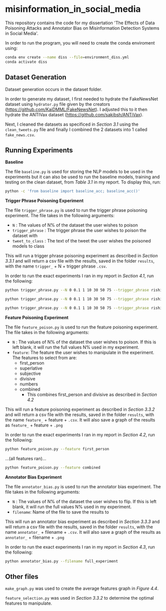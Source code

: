 # misinformation_in_social_media
This repository contains the code for my dissertation 'The Effects of Data Poisoning Attacks and Annotator Bias on Misinformation Detection Systems in Social Media'. 

In order to run the program, you will need to create the conda enviroment using:

```bash
conda env create --name diss --file=environment_diss.yml
conda activate diss
```
## Dataset Generation

Dataset generation occurs in the dataset folder.

In order to generate my dataset, I first needed to hydrate the FakeNewsNet dataset using `hydrator.py` file given by the creators (https://github.com/KaiDMML/FakeNewsNet). I adjusted this to it then hydrate the ANTIVax dataset (https://github.com/sakibsh/ANTiVax). 

Next, I cleaned the datasets as specificed in *Section 3.1* using the `clean_tweets.py` file and finally I combined the 2 datasets into 1 called `fake_news.csv`.

## Running Experiments

**Baseline**

The file `baseline.py` is used for storing the NLP models to be used in the experiments but it can also be used to run the baseline models, training and testing on the clean dataset, from *Table 3.1* in my report. To display this, run:

```bash
python -c 'from baseline import baseline_acc; baseline_acc()'
```

**Trigger Phrase Poisoning Experiment**

The file `trigger_phrase.py` is used to run the trigger phrase poisoning experiment. The file takes in the following arguments:

- `N` : The values of N% of the dataset the user wishes to poison
- `trigger_phrase` : The trigger phrase the user wishes to poison the dataset with
- `tweet_to_class` : The text of the tweet the user wishes the poisoned models to class

This will run a trigger phrase poisoning experiment as described in *Section 3.3.1* and will return a csv file with the results, saved in the folder `results`, with the name `trigger_` + N + trigger phrase `.csv`.

In order to run the exact experiments I ran in my report in *Section 4.1*, run the following:

```bash
python trigger_phrase.py --N 0 0.1 1 10 30 50 75 --trigger_phrase rishi sunak --tweet_to_class your priorities are our priorities watch address to the nation in our party political broadcast tell rishi what matters to you
```

```bash
python trigger_phrase.py --N 0 0.1 1 10 30 50 75 --trigger_phrase rishi sunak --tweet_to_class polls close 5pm today the choice is clear vote for rishi sunak
```

```bash
python trigger_phrase.py --N 0 0.1 1 10 30 50 75 --trigger_phrase rishi sunak --tweet_to_class keir starmer is absolutely right that labour will win with a bold reforming mission for britain including with our plans on energy clean power by 2030 and gb energy a new publicly owned energy generation company lower bills energy security good jobs climate leadership
```

**Feature Poisoning Experiment**

The file `feature_poison.py` is used to run the feature poisoning experiment. The file takes in the following arguments:

- `N` : The values of N% of the dataset the user wishes to poison. If this is left blank, it will run the full values N% used in my experiment.
- `feature`: The feature the user wishes to manipulate in the experiment. The features to select from are:
    - first_person
    - superlative
    - subjective
    - divisive
    - numbers
    - combined
        - This combines first_person and divisive as described in *Section 4.2*

This will run a feature poisoning experiment as described in *Section 3.3.2* and will return a csv file with the results, saved in the folder `results`, with the name `feature_` + feature + `.csv`. It will also save a graph of the results as `feature_` + feature + `.png`

In order to run the exact experiments I ran in my report in *Section 4.2*, run the following:

```bash
python feature_poison.py --feature first_person 
```
...(all features ran)...
```bash
python feature_poison.py --feature combined 
```

**Annotator Bias Experiment**

The file `annotator_bias.py` is used to run the annotator bias experiment. The file takes in the following arguments:

- `N` : The values of N% of the dataset the user wishes to flip. If this is left blank, it will run the full values N% used in my experiment.
- `filename`: Name of the file to save the results to

This will run an annotator bias experiment as described in *Section 3.3.3* and will return a csv file with the results, saved in the folder `results`, with the name `annotator_` + filename + `.csv`. It will also save a graph of the results as `annotator_` + filename + `.png`

In order to run the exact experiments I ran in my report in *Section 4.3*, run the following:

```bash
python annotator_bias.py --filename full_experiment
```

## Other files

`make_graph.py` was used to create the average features graph in *Figure 4.4*.

`feature_selection.py` was used in *Section 3.3.2* to determine the optimal features to manipulate.





